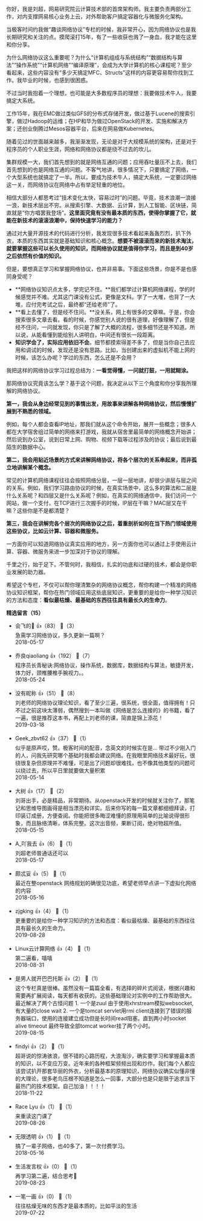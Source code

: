 你好，我是刘超，网易研究院云计算技术部的首席架构师。我主要负责两部分工作，对内支撑网易核心业务上云，对外帮助客户搞定容器化与微服务化架构。

当极客时间约我做“趣谈网络协议”专栏的时候，我非常开心，因为网络协议也是我长期研究和关注的点。摸爬滚打15年，有了一些收获也溅了一身血，我才能在这里和你分享。

为什么网络协议这么重要呢？为什么“计算机组成与系统结构”“数据结构与算法”“操作系统”“计算机网络”“编译原理”，会成为大学计算机的核心课程呢？至少看起来，这些内容没有“多少天搞定MFC、Structs”这样的内容更容易帮你找到工作。我毕业的时候，也感到很困惑。

不过当时我抱着一个理想，也可能是大多数程序员的理想：我要做技术牛人，我要搞定大系统。

工作15年，我在EMC做过类似GFS的分布式存储开发，做过基于Lucene的搜索引擎，做过Hadoop的运维；在HP和华为做过OpenStack的开发、实施和解决方案；还创业倒腾过Mesos容器平台，后来在网易做Kubernetes。

随着见过的世面越来越多，我渐渐发现，无论是对于大规模系统的架构，还是对于程序员的个人职业生涯，网络和网络协议都是绕不过去的坎儿。

集群规模一大，我们首先想到的就是网络互通的问题；应用吞吐量压不上去，我们首先想到的也是网络互通的问题。不客气地讲，很多情况下，只要搞定了网络，一个大型系统也就搞定了一半。所以，要成为技术牛人，搞定大系统，一定要过网络这一关，而网络协议在网络中占有举足轻重的地位。

相信大部分人都思考过“技术变化太快，容易过时”的问题。毕竟，技术浪潮一浪接一浪，新技术层出不穷。从搜索引擎、大数据、云计算，到人工智能、区块链，简直就是“你方唱罢我登场”。**这里面究竟有没有最本质的东西，使得你掌握了它，就能在新技术的滚滚浪潮中，保持快速学习的能力？**

通过对大量开源技术的代码进行分析，我发现很多技术看起来轰轰烈烈，扒下外衣，本质的东西其实就是基础知识和核心概念。**想要不被滚滚而来的新技术淘汰，就要掌握这些可以长久使用的知识，而网络协议就是值得你学习，而且是到40岁之后依然有价值的知识。**

但是，要想真正学习和掌握网络协议，也并非易事。下面这些场景，你是不是也感同身受呢？

- **网络协议知识点太多，学完记不住。**我们都学过计算机网络课程，学的时候感觉并不难。尤其这门课没有公式，更像是文科。学了一大堆，也背了一大堆，应付完考试之后，最终都“还给老师”了。
- **看上去懂了，但是经不住问。**没关系，网上有很多的文章嘛。于是，你会搜索很多文章去看。看的时候，你感觉别人说的很有道理，好像理解了，但是经不住问，一问就发现，你只是了解了大概的流程，很多细节还是不知道。所以说，从能看懂到能给别人讲明白，中间还有很长一段距离。
- **知识学会了，实际应用依旧不会**。细节都摸索得差不多了，但是当你自己去应用和调试的时候，发现还是没有思路。比如，当创建出来的虚拟机不能上网的时候，该怎么办呢？学过的东西，怎么还是不会用？

我把这样的网络协议学习过程总结为：**一看觉得懂，一问就打鼓，一用就糊涂。**

那网络协议究竟该怎么学？基于这个问题，我决定从以下三个角度和你分享我所理解的网络协议。

**第一，我会从身边经常见到的事情出发，用故事来讲解各种网络协议，然后慢慢扩展到不熟悉的领域。**

例如，每个人都会查看IP地址，那我们就从这个命令开始，展开一些概念；很多人都在大学宿舍组过简单的网络来打游戏，我就从宿舍里最简单的网络概念开始讲；然后说到办公室，说到日常上网、购物、视频下载等过程涉及的协议；最后说到最陌生的数据中心。

**第二，我会用贴近场景的方式来讲解网络协议，将各个层次的关系串起来，而非孤立地讲解某个概念。**

常见的计算机网络课程往往会按照网络分层，一层一层地讲，却很少讲层与层之间的关系。例如，我们学习路由协议的时候，在真实场景中，这么多的算法和二层是什么关系呢？和四层又是什么关系呢？例如，在真实的网络通信中，我们访问一个网站，做一个支付，在TCP进行三次握手的时候，IP层在干嘛？MAC层又在干嘛？这些你是不是都清楚？

**第三，我会在讲解完各个层次的网络协议之后，着重剖析如何在当下热门领域使用这些协议，比如云计算、容器和微服务。**

一方面你可以知道网络协议真实应用的地方，另一方面你也可以通过上手使用云计算、容器、微服务来进一步加深对于协议的理解。

千里之行，始于足下。不管何时，我相信，扎实的功底和过硬的技术，都会是你职业发展的助力器。

希望这个专栏，不仅可以帮你理清繁杂的网络协议概念，帮你构建一个精准的网络协议知识框架，帮你在热门领域应用这些底层知识，更重要的是给你一种学习知识的方法和态度：**看似最枯燥、最基础的东西往往具有最长久的生命力**。
<div><strong>精选留言（15）</strong></div><ul>
<li><span>会飞的</span> 👍（83） 💬（3）<div>急需学习网络协议，多久更新一篇啊？</div>2018-05-17</li><br/><li><span>乔良qiaoliang</span> 👍（192） 💬（7）<div>程序员长青秘诀:网络协议，操作系统，数据库，数据结构与算法，敏捷开发，体力好，颈椎腰椎手腕视力。。</div>2018-05-24</li><br/><li><span>没有昵称</span> 👍（51） 💬（8）<div>刘老师的网络协议理论知识，看了至少三遍，很系统，很全面，值得拥有！只不过之前这块太薄弱，偶然搜到一本叫做《网络是怎么连接的》的书籍，看了一遍，很是推荐这本书，再配上刘老师的课，简直是锦上添花！</div>2019-03-18</li><br/><li><span>Geek_zbvt62</span> 👍（37） 💬（1）<div>似乎是原声哎，赞。极客时间的配音，念英文的时候实在是...
带过不少刚入门的人，问我先研究哪个基础时我都会建议网络。在我眼里网络技术最好玩，很绕很复杂但原理并不难懂，可是出了问题却很难找，也不像其他类型的问题可以绕过去，所以平日里就要做大量积累</div>2018-05-14</li><br/><li><span>大树</span> 👍（17） 💬（2）<div>刘哥出手，必是精品，非常期待。从openstack开发的时候就关注你了，那笔记和思维导图画得是相当漂亮和详实。后来你写的每一篇文章都细细拜读，打印装订成册，方便查阅。你能把很多晦涩难懂的原理用简单的比喻说得很形象，而且脉络清晰，体系完整。这次出音频，果断订阅，绝对物超所值。</div>2018-05-15</li><br/><li><span>A_吖我去</span> 👍（6） 💬（1）<div>刘超老师普通话还可以</div>2018-05-17</li><br/><li><span>颇忒妥</span> 👍（5） 💬（1）<div>最近在整openstack 网络规划的确很见功底，希望老师早点讲一下虚拟化网络的内容</div>2018-05-16</li><br/><li><span>zjgking</span> 👍（4） 💬（1）<div>更重要的是给你一种学习知识的方法和态度：看似最枯燥、最基础的东西往往具有最长久的生命力。

</div>2019-08-28</li><br/><li><span>Linux云计算网络</span> 👍（4） 💬（1）<div>第二遍看，嘻嘻</div>2018-08-31</li><br/><li><span>是男人就开巴巴托斯</span> 👍（2） 💬（1）<div>这个专栏真是很棒。虽然没有一篇篇全看，有选择的碎片式阅读，根据兴趣和需要再扩展阅读，每天都有收获的。这些基础理论对实例中的工作帮助很大。
最近解决了两个古怪问题
1. 一个是zuul 由于使用xhrstream模拟websocket,有大量的close wait
2. 一个是tomcat servlet用rmi client连接到了错误的服务器端口，使用的连接建立成功但是长时间read阻塞。直到两小时socket alive timeout
最终导致全部tomcat worker挂了两个小时。</div>2019-08-15</li><br/><li><span>findyi</span> 👍（2） 💬（1）<div>超哥说的惊涛骇浪，很不错的心路历程，大浪淘沙，确实要学习和掌握最本质的知识，以不变应万变。近年来的各种框架频频出现和炒作。我们每个人都应该尝试扒开那套华丽的外衣，分析最基本的原理知识，网络协议确实似懂非懂的大理论，很多老鸟压根不知道是怎么一回事，大部分也是只是限于追求当下最热门的技术框架。自己加油！！！！</div>2018-11-22</li><br/><li><span>Race Lyu</span> 👍（1） 💬（1）<div>来重读这门课了</div>2019-08-26</li><br/><li><span>无限透明</span> 👍（1） 💬（1）<div>搞了一辈子网络，也40多了，第一次付费学习。</div>2018-05-16</li><br/><li><span>生活发言权</span> 👍（0） 💬（1）<div>再学习第二遍，结合思考🤔</div>2019-08-23</li><br/><li><span>一笔一画</span> 👍（0） 💬（1）<div>往往枯燥无味的东西才是最本质的，比如平淡的生活</div>2019-07-22</li><br/>
</ul>
